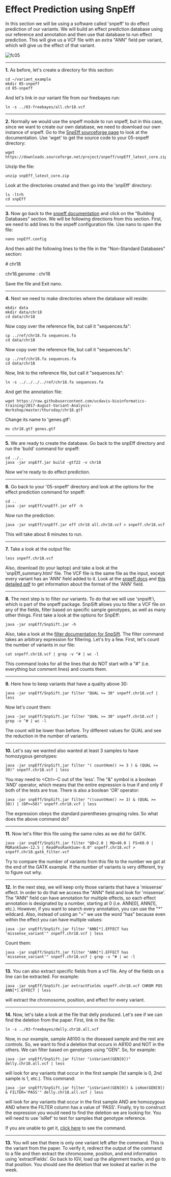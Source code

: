 Effect Prediction using SnpEff
===============================

In this section we will be using a software called 'snpeff' to do effect prediction of our variants. We will build an effect prediction database using our reference and annotation and then use that database to run effect prediction. This will give us a VCF file with an extra "ANN" field per variant, which will give us the effect of that variant.

![fc05](fc05.png)

---

**1\.** As before, let's create a directory for this section:

    cd ~/variant_example
    mkdir 05-snpeff
    cd 05-snpeff

And let's link in our variant file from our freebayes run:

    ln -s ../03-freebayes/all.chr18.vcf

---

**2\.** Normally we would use the snpeff module to run snpeff, but in this case, since we want to create our own database, we need to download our own instance of snpeff. Go to the [SnpEff sourceforge page](http://snpeff.sourceforge.net/SnpEff_manual.html) to look at the documentation. Use 'wget' to get the source code to your 05-snpeff directory:

    wget https://downloads.sourceforge.net/project/snpeff/snpEff_latest_core.zip

Unzip the file:

    unzip snpEff_latest_core.zip
    
Look at the directories created and then go into the 'snpEff' directory:

    ls -ltrh
    cd snpEff 

---

**3\.** Now go back to the [snpeff documentation](http://snpeff.sourceforge.net/SnpEff_manual.html) and click on the "Building Databases" section. We will be following directions from this section. First, we need to add lines to the snpeff configuration file. Use nano to open the file:

    nano snpEff.config

And then add the following lines to the file in the "Non-Standard Databases" section:

\# chr18

chr18.genome : chr18

Save the file and Exit nano.

---

**4\.** Next we need to make directories where the database will reside:

    mkdir data
    mkdir data/chr18 
    cd data/chr18

Now copy over the reference file, but call it "sequences.fa":

    cp ../ref/chr18.fa sequences.fa
    cd data/chr18

Now copy over the reference file, but call it "sequences.fa":

    cp ../ref/chr18.fa sequences.fa
    cd data/chr18

Now, link to the reference file, but call it "sequences.fa":

    ln -s ../../../../ref/chr18.fa sequences.fa

And get the annotation file:

    wget https://raw.githubusercontent.com/ucdavis-bioinformatics-training/2017-August-Variant-Analysis-Workshop/master/thursday/chr18.gtf

Change its name to 'genes.gtf':

    mv chr18.gtf genes.gtf

---

**5\.** We are ready to create the database. Go back to the snpEff directory and run the 'build' command for snpeff:

    cd ../..
    java -jar snpEff.jar build -gtf22 -v chr18

Now we're ready to do effect prediction.

---

**6\.** Go back to your '05-snpeff' directory and look at the options for the effect prediction command for snpeff:

    cd ..
    java -jar snpEff/snpEff.jar eff -h

Now run the prediction:

    java -jar snpEff/snpEff.jar eff chr18 all.chr18.vcf > snpeff.chr18.vcf

This will take about 8 minutes to run.

---

**7\.** Take a look at the output file:

    less snpeff.chr18.vcf

Also, download (to your laptop) and take a look at the 'snpEff_summary.html' file. The VCF file is the same file as the input, except every variant has an 'ANN' field added to it. Look at the [snpeff docs](http://snpeff.sourceforge.net/SnpEff_manual.html#input) and [this detailed pdf](http://snpeff.sourceforge.net/VCFannotationformat_v1.0.pdf) to get information about the format of the 'ANN' field.

---

**8\.** The next step is to filter our variants. To do that we will use 'snpsift'i, which is part of the snpeff package. SnpSift allows you to filter a VCF file on any of the fields, filter based on specific sample genotypes, as well as many other things. First take a look at the options for SnpEff:

    java -jar snpEff/SnpSift.jar -h

Also, take a look at the [filter documentation for SnpSift](http://snpeff.sourceforge.net/SnpSift.html#filter). The filter command takes an arbitrary expression for filtering. Let's try a few. First, let's count the number of variants in our file:

    cat snpeff.chr18.vcf | grep -v ^# | wc -l

This command looks for all the lines that do NOT start with a "#" (i.e. everything but comment lines) and counts them.

---

**9\.** Here how to keep variants that have a quality above 30:

    java -jar snpEff/SnpSift.jar filter "QUAL >= 30" snpeff.chr18.vcf | less

Now let's count them:

    java -jar snpEff/SnpSift.jar filter "QUAL >= 30" snpeff.chr18.vcf | grep -v ^# | wc -l

The count will be lower than before. Try different values for QUAL and see the reduction in the number of variants.

---

**10\.** Let's say we wanted also wanted at least 3 samples to have homozygous genotypes:

    java -jar snpEff/SnpSift.jar filter "( countHom() >= 3 ) & (QUAL >= 30)" snpeff.chr18.vcf | less

You may need to \<Ctrl\>-C out of the 'less'. The "&" symbol is a boolean 'AND' operator, which means that the entire expression is true if and only if both of the tests are true. There is also a boolean 'OR' operator:

    java -jar snpEff/SnpSift.jar filter "((countHom() >= 3) & (QUAL >= 30)) | (DP>=50)" snpeff.chr18.vcf | less

The expression obeys the standard parentheses grouping rules. So what does the above command do?

---

**11\.** Now let's filter this file using the same rules as we did for GATK.

    java -jar snpEff/SnpSift.jar filter "QD<2.0 | MQ<40.0 | FS>60.0 | MQRankSum<-12.5 | ReadPosRankSum<-8.0" snpeff.chr18.vcf > snpeff.chr18.gatk_filter.vcf 

Try to compare the number of variants from this file to the number we got at the end of the GATK example. If the number of variants is very different, try to figure out why.

---

**12\.** In the next step, we will keep only those variants that have a 'missense' effect. In order to do that we access the "ANN" field and look for 'missense'. The "ANN" field can have annotation for multiple effects, so each effect annotation is designated by a number, starting at 0 (i.e. ANN[0], ANN[1], etc.). However, if you want to search every annotation, you can use the "\*" wildcard. Also, instead of using an "=" we use the word "has" because even within the effect you can have multiple values:

    java -jar snpEff/SnpSift.jar filter "ANN[*].EFFECT has 'missense_variant'" snpeff.chr18.vcf | less

Count them:

    java -jar snpEff/SnpSift.jar filter "ANN[*].EFFECT has 'missense_variant'" snpeff.chr18.vcf | grep -v ^# | wc -l

---

**13\.** You can also extract specific fields from a vcf file. Any of the fields on a line can be extracted. For example:

    java -jar snpEff/SnpSift.jar extractFields snpeff.chr18.vcf CHROM POS ANN[*].EFFECT | less

will extract the chromosome, position, and effect for every variant.

---

**14\.** Now, let's take a look at the file that delly produced. Let's see if we can find the deletion from the paper. First, link in the file:

    ln -s ../03-freebayes/delly.chr18.all.vcf

Now, in our example, sample A8100 is the diseased sample and the rest are controls. So, we want to find a deletion that occurs in A8100 and NOT in the others. We can filter based on genotypes using "GEN". So, for example:

    java -jar snpEff/SnpSift.jar filter "isVariant(GEN[0])" delly.chr18.all.vcf | less

will look for any variants that occur in the first sample (1st sample is 0, 2nd sample is 1, etc.). This command:

    java -jar snpEff/SnpSift.jar filter "isVariant(GEN[0]) & isHom(GEN[0]) & FILTER='PASS'" delly.chr18.all.vcf | less

will look for any variants that occur in the first sample AND are homozygous AND where the FILTER column has a value of 'PASS'. Finally, try to construct the expression you would need to find the deletion we are looking for. You will need to use 'isRef' to test for samples that genotype reference.

If you are unable to get it, [click here](command.txt) to see the command.

---

**13\.** You will see that there is only one variant left after the command. This is the variant from the paper. To verify it, redirect the output of the command to a file and then extract the chromosome, position, and end information using 'extractFields'. Go back to IGV, load up the alignment tracks, and go to that position. You should see the deletion that we looked at earlier in the week.
